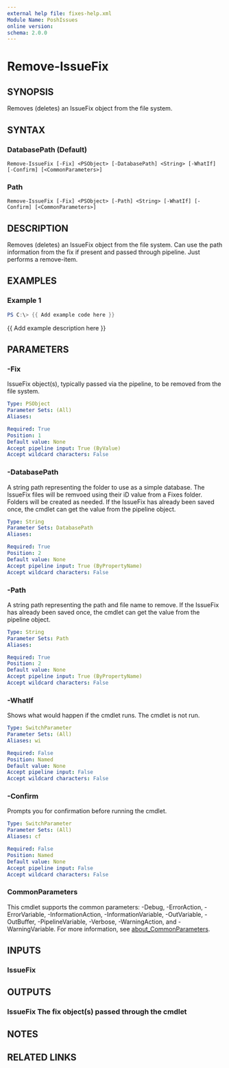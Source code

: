 ```yaml
---
external help file: fixes-help.xml
Module Name: PoshIssues
online version:
schema: 2.0.0
---
```


# Remove-IssueFix

## SYNOPSIS
Removes (deletes) an IssueFix object from the file system.

## SYNTAX

### DatabasePath (Default)
```
Remove-IssueFix [-Fix] <PSObject> [-DatabasePath] <String> [-WhatIf] [-Confirm] [<CommonParameters>]
```

### Path
```
Remove-IssueFix [-Fix] <PSObject> [-Path] <String> [-WhatIf] [-Confirm] [<CommonParameters>]
```

## DESCRIPTION
Removes (deletes) an IssueFix object from the file system. 
Can use the path information from the fix if present and passed through pipeline. 
Just performs a remove-item.

## EXAMPLES

### Example 1
```powershell
PS C:\> {{ Add example code here }}
```

{{ Add example description here }}

## PARAMETERS

### -Fix
IssueFix object(s), typically passed via the pipeline, to be removed from the file system.

```yaml
Type: PSObject
Parameter Sets: (All)
Aliases:

Required: True
Position: 1
Default value: None
Accept pipeline input: True (ByValue)
Accept wildcard characters: False
```

### -DatabasePath
A string path representing the folder to use as a simple database. 
The IssueFix files will be remvoed using their iD value from a Fixes folder. 
Folders will be created as needed. 
If the IssueFix has already been saved once, the cmdlet can get the value from the pipeline object.

```yaml
Type: String
Parameter Sets: DatabasePath
Aliases:

Required: True
Position: 2
Default value: None
Accept pipeline input: True (ByPropertyName)
Accept wildcard characters: False
```

### -Path
A string path representing the path and file name to remove. 
If the IssueFix has already been saved once, the cmdlet can get the value from the pipeline object.

```yaml
Type: String
Parameter Sets: Path
Aliases:

Required: True
Position: 2
Default value: None
Accept pipeline input: True (ByPropertyName)
Accept wildcard characters: False
```

### -WhatIf
Shows what would happen if the cmdlet runs.
The cmdlet is not run.

```yaml
Type: SwitchParameter
Parameter Sets: (All)
Aliases: wi

Required: False
Position: Named
Default value: None
Accept pipeline input: False
Accept wildcard characters: False
```

### -Confirm
Prompts you for confirmation before running the cmdlet.

```yaml
Type: SwitchParameter
Parameter Sets: (All)
Aliases: cf

Required: False
Position: Named
Default value: None
Accept pipeline input: False
Accept wildcard characters: False
```

### CommonParameters
This cmdlet supports the common parameters: -Debug, -ErrorAction, -ErrorVariable, -InformationAction, -InformationVariable, -OutVariable, -OutBuffer, -PipelineVariable, -Verbose, -WarningAction, and -WarningVariable. For more information, see [about_CommonParameters](http://go.microsoft.com/fwlink/?LinkID=113216).

## INPUTS

### IssueFix
## OUTPUTS

### IssueFix The fix object(s) passed through the cmdlet
## NOTES

## RELATED LINKS
